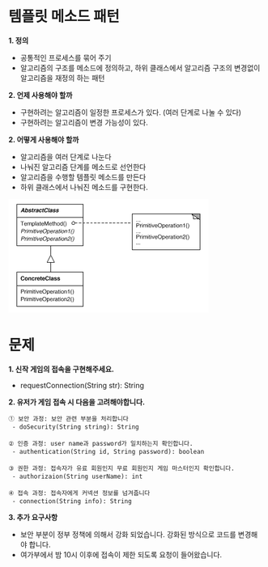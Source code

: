 # 템플릿 메소드 패턴
 <b> 1. 정의</b>
  - 공통적인 프로세스를 묶어 주기
  - 알고리즘의 구조를 메소드에 정의하고, 하위 클래스에서 알고리즘 구조의  변경없이 알고리즘을 재정의 하는 패턴
 
 <b> 2. 언제 사용해야 할까</b>
  - 구현하려는 알고리즘이 일정한 프로세스가 있다. (여러 단계로 나눌 수 있다)
  - 구현하려는 알고리즘이 변경 가능성이 있다.
 
 <b> 2. 어떻게 사용해야 할까</b>
  - 알고리즘을 여러 단계로 나눈다
  - 나눠진 알고리즘 단계를 메소드로 선언한다
  - 알고리즘을 수행할 템플릿 메소드를 만든다
  - 하위 클래스에서 나눠진 메소드를 구현한다.
   
![alt text](tmethod.gif)


# 문제
<b> 1. 신작 게임의 접속을 구현해주세요.</b>
  - requestConnection(String str): String
  
<b> 2. 유저가 게임 접속 시 다음을 고려해야합니다.</b>

  	① 보안 과정: 보안 관련 부분을 처리합니다
  	 - doSecurity(String string): String

  	② 인증 과정: user name과 password가 일치하는지 확인합니다.
  	 - authentication(String id, String password): boolean
   
 	③ 권한 과정: 접속자가 유료 회원인지 무료 회원인지 게임 마스터인지 확인합니다.
  	 - authorizaion(String userName): int
   
  	④ 접속 과정: 접속자에게 커넥션 정보를 넘겨줍니다
  	 - connection(String info): String
   
<b> 3. 추가 요구사항 </b>
 - 보안 부분이 정부 정책에 의해서 강화 되었습니다. 강화된 방식으로 코드를 변경해야 합니다.
 - 여가부에서 밤 10시 이후에 접속이 제한 되도록 요청이 들어왔습니다.